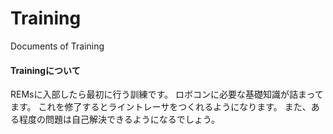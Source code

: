 # Training
Documents of Training
#### Trainingについて
REMsに入部したら最初に行う訓練です。
ロボコンに必要な基礎知識が詰まってます。
これを修了するとライントレーサをつくれるようになります。
また、ある程度の問題は自己解決できるようになるでしょう。
